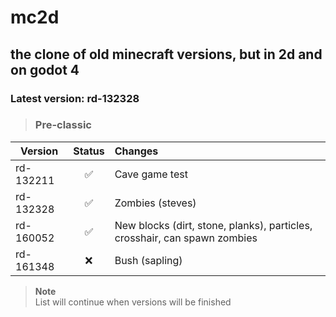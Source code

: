 # mc2d
## the clone of old minecraft versions, but in 2d and on godot 4

### Latest version: rd-132328
> ### Pre-classic
| Version      | Status             | Changes             |
| -------------| :----------------: | :-----------------  |
| rd-132211    | :white_check_mark: | Cave game test      |
| rd-132328    | :white_check_mark: | Zombies (steves)    |
| rd-160052    | :white_check_mark: | New blocks (dirt, stone, planks), particles, crosshair, can spawn zombies |
| rd-161348    | :x:                | Bush (sapling)      |

> **Note** <br/>
List will continue when versions will be finished
